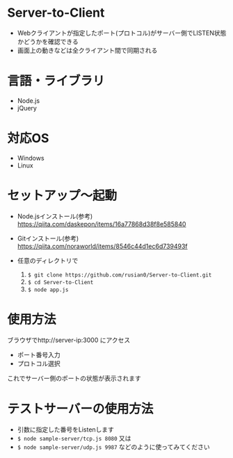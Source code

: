 # Server-to-Client
* Webクライアントが指定したポート(プロトコル)がサーバー側でLISTEN状態かどうかを確認できる
* 画面上の動きなどは全クライアント間で同期される

# 言語・ライブラリ
* Node.js
* jQuery

# 対応OS
* Windows
* Linux

# セットアップ～起動
* Node.jsインストール(参考)
 https://qiita.com/daskepon/items/16a77868d38f8e585840
 
* Gitインストール(参考)
https://qiita.com/noraworld/items/8546c44d1ec6d739493f
 
* 任意のディレクトリで
  1.  `$ git clone https://github.com/rusian0/Server-to-Client.git`
  2. `$ cd Server-to-Client`
  3. `$ node app.js`
 
# 使用方法
 ブラウザでhttp://server-ip:3000
 にアクセス
 * ポート番号入力
 * プロトコル選択
 
これでサーバー側のポートの状態が表示されます

# テストサーバーの使用方法
* 引数に指定した番号をListenします
 * `$ node sample-server/tcp.js 8080` 
 又は 
  * `$ node sample-server/udp.js 9987`
  などのように使ってみてください
